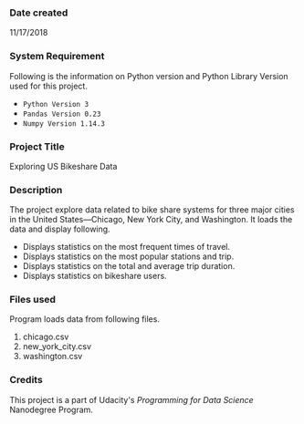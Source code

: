 ### Date created
11/17/2018

### System Requirement
Following is the information on Python version and Python Library Version used for this project.
- `Python Version 3`
- `Pandas Version 0.23`
- `Numpy Version 1.14.3`

### Project Title
Exploring US Bikeshare Data

### Description
The project explore data related to bike share systems for three major cities in the United States—Chicago, New York City, and Washington.
It loads the data and display following.
- Displays statistics on the most frequent times of travel.
- Displays statistics on the most popular stations and trip.
- Displays statistics on the total and average trip duration.
- Displays statistics on bikeshare users.


### Files used
Program loads data from following files.
1. chicago.csv
2. new_york_city.csv
3. washington.csv


### Credits
This project is a part of Udacity's *Programming for Data Science* Nanodegree Program.
